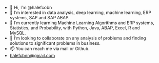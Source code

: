 - 👋 Hi, I’m @halefcobn
- 👀 I’m interested in data analysis, deep learning, machine learning, ERP systems, SAP and SAP ABAP.
- 🌱 I’m currently learning Machine Learning Algorithms and ERP systems, Statistics, and Probability, with Python, Java, ABAP, Excel, R and MySQL.
- 💞️ I’m looking to collaborate on any analysis of problems and finding solutions to significant problems in business.
- 📫 You can reach me via mail or Github.
- halefcbnn@gmail.com

<!---
halefcobn/halefcobn is a ✨ special ✨ repository because its `README.md` (this file) appears on your GitHub profile.
You can click the Preview link to take a look at your changes.
--->
